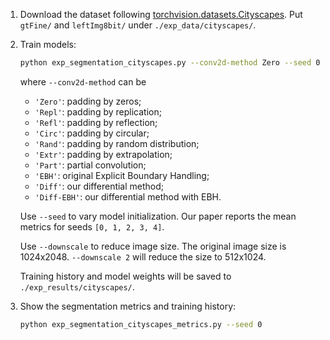 1. Download the dataset following [torchvision.datasets.Cityscapes](https://pytorch.org/vision/main/generated/torchvision.datasets.Cityscapes.html).
Put `gtFine/` and `leftImg8bit/` under `./exp_data/cityscapes/`.

2. Train models:

    ```bash
    python exp_segmentation_cityscapes.py --conv2d-method Zero --seed 0 --device cuda --downscale 2
    ```
    
    where `--conv2d-method` can be
    
    * `'Zero'`: padding by zeros;
    * `'Repl'`: padding by replication;
    * `'Refl'`: padding by reflection;
    * `'Circ'`: padding by circular;
    * `'Rand'`: padding by random distribution;
    * `'Extr'`: padding by extrapolation;
    * `'Part'`: partial convolution;
    * `'EBH'`: original Explicit Boundary Handling;
    * `'Diff'`: our differential method;
    * `'Diff-EBH'`: our differential method with EBH.
    
    Use `--seed` to vary model initialization. 
    Our paper reports the mean metrics for seeds `[0, 1, 2, 3, 4]`.
    
    Use `--downscale` to reduce image size. The original image size is 1024x2048. 
    `--downscale 2` will reduce the size to 512x1024.
    
    Training history and model weights will be saved to `./exp_results/cityscapes/`.

3. Show the segmentation metrics and training history:
    ```bash
    python exp_segmentation_cityscapes_metrics.py --seed 0
    ```